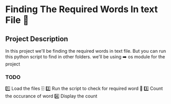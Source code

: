 # Finding The Required Words In text File 📃

## Project Description
In this project we'll be finding the required words in text file. But you can run this python script
to find in other folders. we'll be using
➡️ os module for the project

### TODO
1️⃣ Load the files 🗄️
2️⃣ Run the script to check for required word 👀
3️⃣ Count the occurance of word 
4️⃣ Display the count


